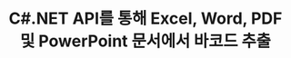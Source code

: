 ---
############################# Static ############################
layout: "auto-gen-gist"
draft: false
path: "ko/parser/net/extract/table/ppsx/"
otherformats: DOC DOT DOCX DOCM DOTX DOTM TXT ODT OTT RTF PDF XHTML MHTML MD XML EPUB FB2 CHM XLS XLT XLSX XLSM XLSB XLTX XLTM ODS CSV OTS XLA XLAM PPT PPTX  PPS POT PPSX PPTM POTX PPSM ODP OTP PST OST EML EMLX MSG ONE 

############################# Head ############################
head_title: "C#.NET API를 통해 PDF, DOCX, PPTX, XLSX, EPUB 등에서 테이블 추출"
head_description: "GroupDocs.Parser .NET API를 사용하면 프로그래머가 .NET 앱 내의 PDF, DOC, DOCX, PPT, PPTX, EML, MSG, XLS, XLSX, CSV, ODT, RTF 및 기타 여러 문서 유형에서 테이블을 추출할 수 있습니다."

############################# Header ############################
title: "C#.NET API를 통해 Excel, Word, PDF 및 PowerPoint 문서에서 바코드 추출"
description: "GroupDocs.Parser .NET API를 사용하면 프로그래머가 PDF, DOC, DOCX, PPT, PPTX, EML, MSG, XLS, XLSX, CSV, ODT, RTF 및 EPUB 문서 또는 페이지에서 바코드를 추출할 수 있습니다."

######################### Download Button #######################
button:
    enable: true

############################# About ############################
about:
    enable: true
    title: ".NET API를 통해 Excel, Word, PDF 및 기타 문서에서 바코드를 추출하는 방법은 무엇입니까?"
    content: |
     테이블은 행과 열로 정렬된 셀의 모음입니다. 테이블은 상세하거나 복잡한 데이터를 사용자가 쉽게 읽고 볼 수 있도록 저장하고 구성하는 데 매우 중요한 역할을 합니다. 표는 목록 만들기, 정보 비교, 데이터 정렬, 정보 그룹화, 데이터의 추세 또는 패턴 강조 표시 등과 같은 여러 가지 방법으로 사용할 수 있습니다. GroupDocs.Parser for .NET은 소프트웨어 프로그래머가 PDF, 이메일, 전자책, Word(DOC, DOCX), PowerPoint와 같은 지원되는 다양한 문서 형식에서 표, 텍스트 및 이미지를 추출하는 솔루션을 개발할 수 있는 유용한 API입니다. (PPT, PPTX), Excel(XLS, XLSX), 이메일(EML, MSG) 형식 등. Java API에는 문서에서 모든 테이블 추출, 특정 페이지에서 테이블 추출, 테이블 셀 데이터 가져오기, 테이블 행 및 열의 총 수 가져오기, 행 높이 가져오기, 데이터 인쇄와 같은 테이블 작업을 위한 몇 가지 중요한 기능이 포함되어 있습니다. 테이블 및 더 많은 수 있습니다.

############################# content ############################
steps:
    enable: true
    block:
    - title_left: "C# .NET을 통해 PPSX 문서에서 테이블을 추출하는 방법 "
      content_left: |
       GroupDocs.Parser .NET API를 사용하면 소프트웨어 개발자가 몇 줄의 코드로 PPSX 문서에서 테이블을 추출할 수 있습니다. 다음 C# .NET 코드 예제는 개발자가 PPSX 문서에서 테이블을 추출하는 방법을 보여줍니다. 

      title_right: "문서에서 테이블 추출"
      content_right: |
        * [Parser](https://apireference.groupdocs.com/parser/net/groupdocs.parser/parser) 인스턴스 생성
        * 테이블 추출이 지원되는지 확인
        * 테이블 레이아웃 만들기
        * 테이블 추출 옵션 생성
        * [getTables(options)](https://apireference.groupdocs.com/parser/java/com.groupdocs.parser/Parser#getTables(com.groupdocs.parser.options.PageTableAreaOptions)) 메서드를 호출하여 전체 문서.
        * 행과 열에 대해 반복
        * 테이블 셀 텍스트 추출 및 인쇄

      gisthash: "dda6d3d4866e63ae1614d86dd847fecd"
      gistfile: "tables_extraction_form_documents.cs"

    - title_left: ".NET API를 사용하여 PPSX 문서 페이지에서 테이블 추출"
      content_left: |
       GroupDocs.Parser .NET은 소프트웨어 개발자가 PPSX 문서 페이지에서 테이블을 추출할 수 있도록 합니다. 다음 C# .NET 코드는 프로그래머가 PPSX 문서 내에서 바코드 추출을 수행하는 방법을 보여줍니다.

      title_right: "C# .NET을 통해 바코드 추출"
      content_right: |
        * [Parser](https://apireference.groupdocs.com/parser/net/groupdocs.parser/parser) 인스턴스 생성
        * 테이블 추출이 지원되는지 확인
        * 테이블 레이아웃 만들기
        * 문서 페이지에서 테이블 추출 옵션 만들기
        * [getTables(options)](https://apireference.groupdocs.com/parser/java/com.groupdocs.parser/Parser#getTables(com.groupdocs.parser.options.PageTableAreaOptions)) 메서드를 호출하여 전체 문서.
        * 테이블, 행 및 열에 대해 반복
        * 테이블 셀 텍스트 추출 및 인쇄
     
      gisthash: "2dc42054bba3abdc297c63f4534281d8"
      gistfile: "tables_extraction_form_documents_page.cs"
      
    - title_left: "시스템 요구 사항"
      content_left: |
       .NET용 GroupDocs.Parser는 모든 주요 플랫폼 및 운영 체제에서 완벽하게 지원됩니다. 전체 시스템 요구 사항 가이드를 보려면 [시스템 요구 사항](hhttps://docs.groupdocs.com/parser/net/system-requirements/)을 방문하십시오. 아래 코드를 실행하기 전에 다음 전제 조건이 컴퓨터에 설치되어 있는지 확인하십시오. 체계:
        * 운영 체제: 마이크로소프트 윈도우, 리눅스, 맥OS
        * 개발 환경: Visual Studio, Xamarin, MonoDevelop 등
        * 프레임워크: .NET Framework, .NET Standard, .NET Core, Mono
        * [NuGet](https://www.nuget.org/packages/GroupDocs.parser/)에서 최신 버전의 GroupDocs.Parser .NET API 다운로드
        
      title_right: "GroupDocs.Parser를 사용하는 이유"
      content_right: |
        * 지원되는 모든 문서에서 일반 텍스트 추출 지원
        * 사용자 정의 템플릿을 통한 문서 구문 분석.
        * 구조화된 텍스트 추출을 완벽하게 지원
        * 키워드 및 정규식을 통한 텍스트 검색
        * 형식이 지정된 텍스트, 메타데이터, 이미지, 컨테이너 및 첨부 파일을 추출합니다.
        * 지원되는 일부 문서 형식의 목차를 추출합니다.
        * PDF 문서에서 양식 데이터를 구문 분석합니다.
        * 문서에서 하이퍼링크 추출

demos:
    enable: true
        

more_formats:
    enable: true


back_to_top:
    enable: true
---